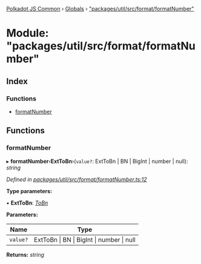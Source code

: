 [Polkadot JS Common](../README.md) › [Globals](../globals.md) › ["packages/util/src/format/formatNumber"](_packages_util_src_format_formatnumber_.md)

# Module: "packages/util/src/format/formatNumber"

## Index

### Functions

* [formatNumber](_packages_util_src_format_formatnumber_.md#formatnumber)

## Functions

###  formatNumber

▸ **formatNumber**‹**ExtToBn**›(`value?`: ExtToBn | BN | BigInt | number | null): *string*

*Defined in [packages/util/src/format/formatNumber.ts:12](https://github.com/polkadot-js/common/blob/0a6bd414/packages/util/src/format/formatNumber.ts#L12)*

**Type parameters:**

▪ **ExtToBn**: *[ToBn](../interfaces/_packages_util_src_types_.tobn.md)*

**Parameters:**

Name | Type |
------ | ------ |
`value?` | ExtToBn &#124; BN &#124; BigInt &#124; number &#124; null |

**Returns:** *string*
